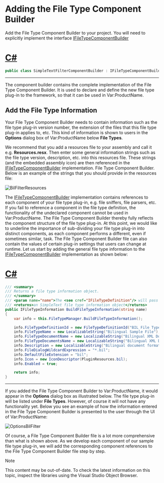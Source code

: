 Adding the File Type Component Builder
===

Add the File Type Component Builder to your project. You will need to explicitly implement the interface [IFileTypeComponentBuilder](../../api/filetypesupport/Sdl.FileTypeSupport.Framework.IntegrationApi.IFileTypeComponentBuilder.yml)

# [C#](#tab/tabid-1)
```cs
public class SimpleTextFilterComponentBuilder : IFileTypeComponentBuilder
```
***

The component builder contains the complete implementation of the File Type Component Builder. It is used to declare and define the new file type plug-in to the framework, so that it can be used in Var:ProductName.

Add the File Type Information
--

Your File Type Component Builder needs to contain information such as the file type plug-in version number, the extension of the files that this file type plug-in applies to, etc. This kind of information is shown to users in the **Options** dialog box of Var:ProductName below **File Types**.

We recommend that you add a resources file to your assembly and call it e.g. **Resources.resx**. Then enter some general information strings such as the file type version, description, etc. into this resources file. These strings (and the embedded assembly icon) are then referenced in the [IFileTypeComponentBuilder](../../api/filetypesupport/Sdl.FileTypeSupport.Framework.IntegrationApi.IFileTypeComponentBuilder.yml) implementation. File Type Component Builder. Below is an example of the strings that you should provide in the resources file:

![BilFilterResources](images/BilFilterResources.jpg)

The [IFileTypeComponentBuilder](../../api/filetypesupport/Sdl.FileTypeSupport.Framework.IntegrationApi.IFileTypeComponentBuilder.yml) implementation contains references to each component of your file type plug-in, e.g. file sniffers, file parsers, etc. If you fail to reference a component in the file type definition, the functionality of the undeclared component cannot be used in Var:ProductName. The File Type Component Builder thereby fully reflects the component structure of the file type plug-in. At this point, we would like to underline the importance of sub-dividing your file type plug-in into distinct components, as each component performs a different, even if sometimes similar, task. The File Type Component Builder file can also contain the values of certain plug-in settings that users can change at runtime. Let us start by adding the general file type information to the [IFileTypeComponentBuilder](../../api/filetypesupport/Sdl.FileTypeSupport.Framework.IntegrationApi.IFileTypeComponentBuilder.yml) implementation as shown below:

# [C#](#tab/tabid-2)
```cs
/// <summary>
/// Returns a file type information object.
/// </summary>
/// <param name="name">The <see cref="IFileTypeDefinition"/> will pass "" as the name for this parameter</param>
/// <returns>an SimpleText file type information object</returns>
public IFileTypeInformation BuildFileTypeInformation(string name)
{
    var info = this.FileTypeManager.BuildFileTypeInformation();

    info.FileTypeDefinitionId = new FileTypeDefinitionId("BIL File Type 1.0.0.0");
    info.FileTypeName = new LocalizableString("Bilingual Sample File");
    info.FileTypeDocumentName = new LocalizableString("Bilingual XML Documen");
    info.FileTypeDocumentsName = new LocalizableString("Bilingual XML Documents");
    info.Description = new LocalizableString("Bilingual document format created for this SDK");
    info.FileDialogWildcardExpression = "*.bil";
    info.DefaultFileExtension = "bil";
    info.Icon = new IconDescriptor(PluginResources.bil);
    info.Enabled = true;

    return info;
}
```
***

If you added the File Type Component Builder to Var:ProductName, it would appear in the **Options** dialog box as illustrated below. The file type plug-in will be listed under **File Types**. However, of course it will not have any functionality yet. Below you see an example of how the information entered in the File Type Component Builder is presented to the user through the UI of Var:ProductName:

![OptionsBilFilter](images/OptionsBilFilter.jpg)


Of course, a File Type Component Builder file is a lot more comprehensive than what is shown above. As we develop each component of our sample file type plug-in, we will add the corresponding component references to the File Type Component Builder file step by step.

>[!NOTE]
>
> This content may be out-of-date. To check the latest information on this topic, inspect the libraries using the Visual Studio Object Browser.
